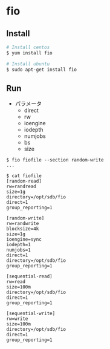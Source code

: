 # fio

## Install
``` bash
# Install centos
$ yum install fio

# Install ubuntu
$ sudo apt-get install fio
```

## Run
* パラメータ
    * direct
    * rw
    * ioengine
    * iodepth
    * numjobs
    * bs
    * size


```
$ fio fiofile --section random-write
...

$ cat fiofile
[random-read]
rw=randread
size=1g
directory=/opt/sdb/fio
direct=1
group_reporting=1

[random-write]
rw=randwrite
blocksize=4k
size=1g
ioengine=sync
iodepth=1
numjobs=1
direct=1
directory=/opt/sdb/fio
group_reporting=1

[sequential-read]
rw=read
size=100m
directory=/opt/sdb/fio
direct=1
group_reporting=1

[sequential-write]
rw=write
size=100m
directory=/opt/sdb/fio
direct=1
group_reporting=1
```
